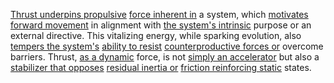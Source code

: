 
[Thrust underpins propulsive](1/2/3/3/3/1/.Thrust) [force inherent in](1/2/1/2/3/2/2/1/.Force) a system, which [motivates forward movement](1/3/1/1/1/1/1/1/1/2/.Movement) in alignment with [the system's intrinsic](1/1/_Intrinsic-Extrinsic) purpose or an external directive. This vitalizing energy, while sparking evolution, also [tempers the system's](_System-Chaos) [ability to resist](3/1/1/1/1/_Thing-Resistence) [counterproductive forces or](1/3/1/2/1/1/3/1/.Forces) overcome barriers. Thrust, [as a dynamic](2/3/2/2/1/1/.Dynamics) force, is not [simply an accelerator](1/3/1/1/1/3/2/3/.Heat%20Work) but also a [stabilizer that opposes](1/3/2/3/3/2/_Stabilize-Destabilize) [residual inertia or](1/3/1/1/3/1/_Inertial-Relative) [friction reinforcing static](1/2/3/3/3/_Static-Dynamic) states.

